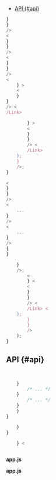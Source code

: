 ---
---



- [API {#api}](#api-api)










``` js
}
}
/>
<
}
}
/>
<
}
}
/>
<
    } >
    <
    }
}
/> <
/Link>
```



``` js
        } >
        <
        }
        }
        /> <
        /Link>
    );
    }
    />;
}

<
}
}
/>
<
    ...
}
/>
<
    ...
}
/>
{
}
```




``` js
    }
    />;
        <
        } >
        <
        }
        }
        /> <
        /Link> <
    );
        }
        }
        />
    );
}
```



## API {#api}


``` js
```




``` js
```





>


``` js
    }
        /* ... */
    }
        /* ... */
    }
    }
}
```


>
>

``` js
    }
}
```


``` js
    } <
```



>




```js{2}

```






**app.js**





**app.js**











>
